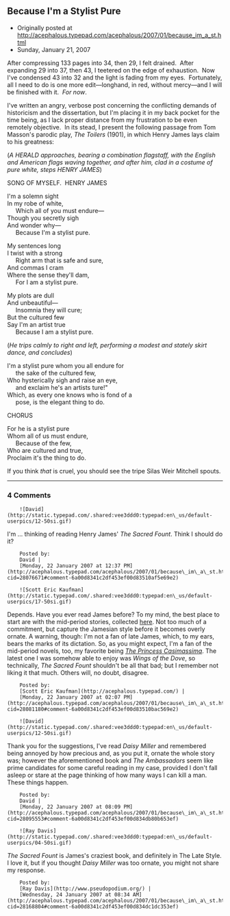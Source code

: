 ## Because I'm a Stylist Pure

 * Originally posted at http://acephalous.typepad.com/acephalous/2007/01/because_im_a_st.html
 * Sunday, January 21, 2007



After compressing 133 pages into 34, then 29, I felt drained.  After expanding 29 into 37, then 43, I teetered on the edge of exhaustion.  Now I've condensed 43 into 32 and the light is fading from my eyes.  Fortunately, all I need to do is one more edit—longhand, in red, without mercy—and I will be finished with it.  _For now_.

I've written an angry, verbose post concerning the conflicting demands of historicism and the dissertation, but I'm placing it in my back pocket for the time being, as I lack proper distance from my frustration to be even remotely objective.  In its stead, I present the following passage from Tom Masson's parodic play, _The Toilers_ (1901), in which Henry James lays claim to his greatness:

(_A HERALD approaches, bearing a combination flagstaff, with the English and American flags waving together, and after him, clad in a costume of pure white, steps HENRY JAMES_)

SONG OF MYSELF.  HENRY JAMES

I'm a solemn sight  
In my robe of white,   
     Which all of you must endure—  
Though you secretly sigh  
And wonder why—  
     Because I'm a stylist pure.

My sentences long  
I twist with a strong  
     Right arm that is safe and sure,  
And commas I cram  
Where the sense they'll dam,  
     For I am a stylist pure.

My plots are dull  
And unbeautiful—  
     Insomnia they will cure;  
But the cultured few  
Say I'm an artist true  
     Because I am a stylist pure.

(_He trips calmly to right and left, performing a modest and stately skirt dance, and concludes_)

I'm a stylist pure whom you all endure for  
     the sake of the cultured few,  
Who hysterically sigh and raise an eye,  
     and exclaim he's an artists ture!"  
Which, as every one knows who is fond of a   
     pose, is the elegant thing to do.

CHORUS

For he is a stylist pure  
Whom all of us must endure,  
     Because of the few,  
Who are cultured and true,  
Proclaim it's the thing to do.

If you think _that_ is cruel, you should see the tripe Silas Weir Mitchell spouts.  

		

* * *

### 4 Comments 

		

                
[]()

	

		![David](http://static.typepad.com/.shared:vee3ddd0:typepad:en\_us/default-userpics/12-50si.gif)
	

	

		

I'm ... thinking of reading Henry James' _The Sacred Fount_. Think I should do it?

	

		Posted by:
		David |
		[Monday, 22 January 2007 at 12:37 PM](http://acephalous.typepad.com/acephalous/2007/01/because\_im\_a\_st.html?cid=28076671#comment-6a00d8341c2df453ef00d83510af5e69e2)

[]()

	

		![Scott Eric Kaufman](http://static.typepad.com/.shared:vee3ddd0:typepad:en\_us/default-userpics/17-50si.gif)
	

	

		

Depends.  Have you ever read James before?  To my mind, the best place to start are with the mid-period stories, collected [here](http://www.amazon.com/exec/obidos/ASIN/1883011647/diesekoschmar-20).  Not too much of a commitment, but capture the Jamesian style before it becomes overly ornate.  A warning, though: I'm not a fan of late James, which, to my ears, bears the marks of its dictation.  So, as you might expect, I'm a fan of the mid-period novels, too, my favorite being [_The Princess Casimassima_](http://www.amazon.com/exec/obidos/ASIN/014043254X/diesekoschmar-20).  The latest one I was somehow able to enjoy was _Wings of the Dove_, so technically, _The Sacred Fount_ shouldn't be all that bad; but I remember not liking it that much.  Others will, no doubt, disagree.

	

		Posted by:
		[Scott Eric Kaufman](http://acephalous.typepad.com/) |
		[Monday, 22 January 2007 at 02:07 PM](http://acephalous.typepad.com/acephalous/2007/01/because\_im\_a\_st.html?cid=28081180#comment-6a00d8341c2df453ef00d83510bac569e2)

[]()

	

		![David](http://static.typepad.com/.shared:vee3ddd0:typepad:en\_us/default-userpics/12-50si.gif)
	

	

		

Thank you for the suggestions, I've read _Daisy Miller_ and remembered being annoyed by how precious and, as you put it, ornate the whole story was; however the aforementioned book and _The Ambassadors_ seem like prime candidates for some careful reading in my case, provided I don't fall asleep or stare at the page thinking of how many ways I can kill a man. These things happen.  

	

		Posted by:
		David |
		[Monday, 22 January 2007 at 08:09 PM](http://acephalous.typepad.com/acephalous/2007/01/because\_im\_a\_st.html?cid=28095553#comment-6a00d8341c2df453ef00d834db80b653ef)

[]()

	

		![Ray Davis](http://static.typepad.com/.shared:vee3ddd0:typepad:en\_us/default-userpics/04-50si.gif)
	

	

		

_The Sacred Fount_ is James's craziest book, and definitely in The Late Style. I love it, but if you thought _Daisy Miller_ was too ornate, you might not share my response.

	

		Posted by:
		[Ray Davis](http://www.pseudopodium.org/) |
		[Wednesday, 24 January 2007 at 08:34 AM](http://acephalous.typepad.com/acephalous/2007/01/because\_im\_a\_st.html?cid=28168804#comment-6a00d8341c2df453ef00d834dc1dc353ef)

		

        